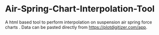 # Air-Spring-Chart-Interpolation-Tool
A html based tool to perform interpolation on suspension air spring force charts . 
Data can be pasted directly from https://plotdigitizer.com/app.

